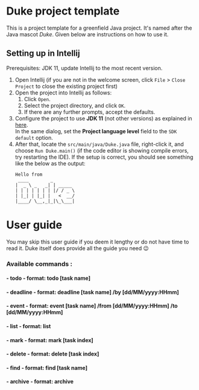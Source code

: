 # Duke project template

This is a project template for a greenfield Java project. It's named after the Java mascot _Duke_. Given below are instructions on how to use it.

## Setting up in Intellij

Prerequisites: JDK 11, update Intellij to the most recent version.

1. Open Intellij (if you are not in the welcome screen, click `File` > `Close Project` to close the existing project first)
1. Open the project into Intellij as follows:
   1. Click `Open`.
   1. Select the project directory, and click `OK`.
   1. If there are any further prompts, accept the defaults.
1. Configure the project to use **JDK 11** (not other versions) as explained in [here](https://www.jetbrains.com/help/idea/sdk.html#set-up-jdk).<br>
   In the same dialog, set the **Project language level** field to the `SDK default` option.
3. After that, locate the `src/main/java/Duke.java` file, right-click it, and choose `Run Duke.main()` (if the code editor is showing compile errors, try restarting the IDE). If the setup is correct, you should see something like the below as the output:
   ```
   Hello from
    ____        _        
   |  _ \ _   _| | _____ 
   | | | | | | | |/ / _ \
   | |_| | |_| |   <  __/
   |____/ \__,_|_|\_\___|
   ```
# User guide

You may skip this user guide if you deem it lengthy or do not have time to read it.
Duke itself does provide all the guide you need :wink:
### Available commands :

#### - **todo** -  format: todo [task name]
#### - **deadline** - format: deadline [task name] /by [dd/MM/yyyy:HHmm]
#### - **event** - format: event [task name] /from [dd/MM/yyyy:HHmm] /to [dd/MM/yyyy:HHmm]
#### - **list** - format: list
#### - **mark** - format: mark [task index]
#### - **delete** - format: delete [task index]
#### - **find** - format: find [task name]
#### - **archive** - format: archive





